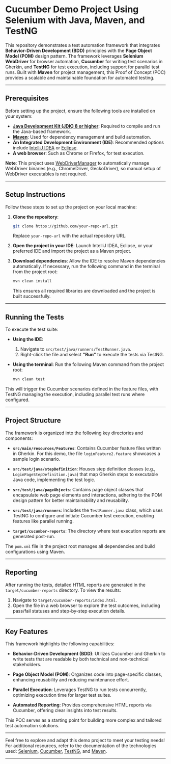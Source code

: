 # Cucumber Demo Project Using Selenium with Java, Maven, and TestNG

This repository demonstrates a test automation framework that integrates **Behavior-Driven Development (BDD)** principles with the **Page Object Model (POM)** design pattern. The framework leverages **Selenium WebDriver** for browser automation, **Cucumber** for writing test scenarios in Gherkin, and **TestNG** for test execution, including support for parallel test runs. Built with **Maven** for project management, this Proof of Concept (POC) provides a scalable and maintainable foundation for automated testing.

---

## Prerequisites

Before setting up the project, ensure the following tools are installed on your system:

- **[Java Development Kit (JDK) 8 or higher](https://www.oracle.com/java/technologies/javase-downloads.html)**: Required to compile and run the Java-based framework.
- **[Maven](https://maven.apache.org/download.cgi)**: Used for dependency management and build automation.
- **An Integrated Development Environment (IDE)**: Recommended options include [IntelliJ IDEA](https://www.jetbrains.com/idea/download/) or [Eclipse](https://www.eclipse.org/downloads/).
- **A web browser**: Such as Chrome or Firefox, for test execution.
  
**Note**: This project uses [WebDriverManager](https://github.com/bonigarcia/webdrivermanager) to automatically manage WebDriver binaries (e.g., ChromeDriver, GeckoDriver), so manual setup of WebDriver executables is not required.

---

## Setup Instructions

Follow these steps to set up the project on your local machine:

1. **Clone the repository**:
   ```bash
   git clone https://github.com/your-repo-url.git
   ```
   Replace `your-repo-url` with the actual repository URL.

2. **Open the project in your IDE**:
   Launch IntelliJ IDEA, Eclipse, or your preferred IDE and import the project as a Maven project.

3. **Download dependencies**:
   Allow the IDE to resolve Maven dependencies automatically. If necessary, run the following command in the terminal from the project root:
   ```bash
   mvn clean install
   ```
   This ensures all required libraries are downloaded and the project is built successfully.

---

## Running the Tests

To execute the test suite:

- **Using the IDE**:
  1. Navigate to `src/test/java/runners/TestRunner.java`.
  2. Right-click the file and select **"Run"** to execute the tests via TestNG.

- **Using the terminal**:
  Run the following Maven command from the project root:
  ```bash
  mvn clean test
  ```

This will trigger the Cucumber scenarios defined in the feature files, with TestNG managing the execution, including parallel test runs where configured.

---

## Project Structure

The framework is organized into the following key directories and components:

- **`src/main/resources/Features`**:
  Contains Cucumber feature files written in Gherkin. For this demo, the file `loginFeature2.feature` showcases a sample login scenario.

- **`src/test/java/stepDefinition`**:
  Houses step definition classes (e.g., `LoginPageStepDefinition.java`) that map Gherkin steps to executable Java code, implementing the test logic.

- **`src/test/java/pageObjects`**:
  Contains page object classes that encapsulate web page elements and interactions, adhering to the POM design pattern for better maintainability and reusability.

- **`src/test/java/runners`**:
  Includes the `TestRunner.java` class, which uses TestNG to configure and initiate Cucumber test execution, enabling features like parallel running.

- **`target/cucumber-reports`**:
  The directory where test execution reports are generated post-run.

The `pom.xml` file in the project root manages all dependencies and build configurations using Maven.

---

## Reporting

After running the tests, detailed HTML reports are generated in the `target/cucumber-reports` directory. To view the results:
1. Navigate to `target/cucumber-reports/index.html`.
2. Open the file in a web browser to explore the test outcomes, including pass/fail statuses and step-by-step execution details.

---

## Key Features

This framework highlights the following capabilities:

- **Behavior-Driven Development (BDD)**:
  Utilizes Cucumber and Gherkin to write tests that are readable by both technical and non-technical stakeholders.

- **Page Object Model (POM)**:
  Organizes code into page-specific classes, enhancing reusability and reducing maintenance effort.

- **Parallel Execution**:
  Leverages TestNG to run tests concurrently, optimizing execution time for larger test suites.

- **Automated Reporting**:
  Provides comprehensive HTML reports via Cucumber, offering clear insights into test results.

This POC serves as a starting point for building more complex and tailored test automation solutions.

---

Feel free to explore and adapt this demo project to meet your testing needs! For additional resources, refer to the documentation of the technologies used: [Selenium](https://www.selenium.dev/documentation/), [Cucumber](https://cucumber.io/docs/gherkin/), [TestNG](https://testng.org/doc/), and [Maven](https://maven.apache.org/guides/).

---
